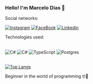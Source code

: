 
### Hello! I'm Marcelo Dias 👋

Social networks:<br>

[![Instagram](https://img.shields.io/badge/Instagram-E4405F?style=for-the-badge&logo=instagram&logoColor=white)](https://www.instagram.com/marcelo_zim8/)
[![FaceBook](https://img.shields.io/badge/Facebook-1877F2?style=for-the-badge&logo=facebook&logoColor=white)](https://www.facebook.com/profile.php?id=100001704040075)
[![Linkedin](https://img.shields.io/badge/LinkedIn-0077B5?style=for-the-badge&logo=linkedin&logoColor=white)](https://www.linkedin.com/in/marcelo-dias-95a80a191/)



Technologies used:
<div style="display: inline_block"><br/>
  <img align="center" alt="C#" src="https://img.shields.io/badge/C%23-239120?style=for-the-badge&logo=c-sharp&logoColor=white" />
  <img align="center" alt="C#" src="https://img.shields.io/badge/Java-ED8B00?style=for-the-badge&logo=openjdk&logoColor=white" />
  <img align="center" alt="TypeScript" src="https://img.shields.io/badge/TypeScript-007ACC?style=for-the-badge&logo=typescript&logoColor=white" />
  <img align="center" alt="Postgres" src="https://img.shields.io/badge/PostgreSQL-316192?style=for-the-badge&logo=postgresql&logoColor=white" />
  
</div><br>

[![Top Langs](https://github-readme-stats.vercel.app/api/top-langs/?username=MarceloZim&langs_count=8)](https://github.com/MarceloZim/github-readme-stats)<br>

Beginner in the world of programming 🤓🚀
